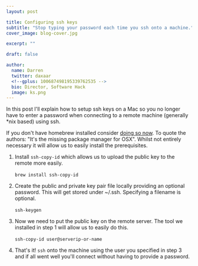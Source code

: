 ```yaml
---
layout: post

title: Configuring ssh keys 
subtitle: "Stop typing your password each time you ssh onto a machine."
cover_image: blog-cover.jpg

excerpt: ""

draft: false

author:
  name: Darren
  twitter: daxaar
  <!--gplus: 100687498195339762535 -->
  bio: Director, Software Hack
  image: ks.png
---
```


In this post I'll explain how to setup ssh keys on a Mac so you no longer have to enter a password when connecting to a remote machine (generally *nix based) using ssh.

If you don't have homebrew installed consider [doing so now](http://brew.sh/).  To quote the authors: "It's the missing package manager for OSX".  Whilst not entirely necessary it will allow us to easily install the prerequisites.

1. Install `ssh-copy-id` which allows us to upload the public key to the remote more easily.
<br/><br/>`brew install ssh-copy-id`

2. Create the public and private key pair file locally providing an optional password.  This will get stored under ~/.ssh.  Specifying a filename is optional.
<br/><br/>`ssh-keygen`

3. Now we need to put the public key on the remote server.  The tool we installed in step 1 will allow us to easily do this. 
<br/><br/>`ssh-copy-id user@serverip-or-name`

4. That's it!  `ssh` onto the machine using the user you specified in step 3 and if all went well you'll connect without having to provide a password.
